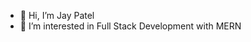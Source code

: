 - 👋 Hi, I’m Jay Patel
- 👀 I’m interested in Full Stack Development with MERN


<!---
Jay2810/Jay2810 is a ✨ special ✨ repository because its `README.md` (this file) appears on your GitHub profile.
You can click the Preview link to take a look at your changes.
--->
